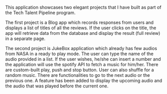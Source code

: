 This application showcases two elegant projects that I have built as part of the Tech Talent Pipeline program.

The first project is a Blog app which records responses from users and displays a list of titles of all the reviews. If the user
clicks on the title, the app will retrieve data from the database and display the result (full review) in a separate page.

The second project is JukeBox application which already has few audios from NASA in a ready to play mode. The user can type 
the name of the audio provided in a list. If the user wishes, he/she can insert a number and the application will use the
spotify API to fetch a music for him/her. There are custom-built play, push and stop button. User can also shuffle for a random
music. There are functionalities to go to the next audio or the previous one. A feature has been added to display the upcoming
audio and the audio that was played before the current one.
